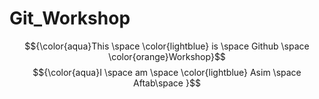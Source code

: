 # Git_Workshop
$${\color{aqua}This \space \color{lightblue} is \space Github \space \color{orange}Workshop}$$
$${\color{aqua}I \space am \space \color{lightblue} Asim \space Aftab\space }$$
